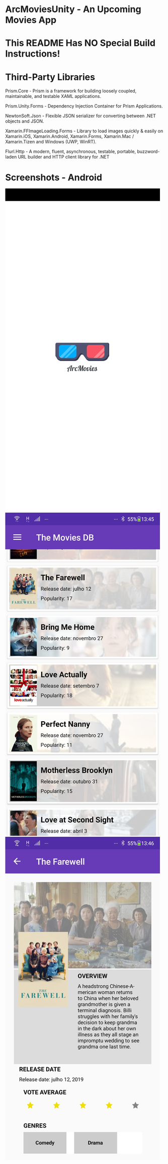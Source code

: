 ArcMoviesUnity - An Upcoming Movies App
===============

This README Has NO Special Build Instructions!
===

Third-Party Libraries
===
Prism.Core - Prism is a framework for building loosely coupled, maintainable, and testable XAML applications.

Prism.Unity.Forms - Dependency Injection Container for Prism Applications.

NewtonSoft.Json - Flexible JSON serializer for converting between .NET objects and JSON.

Xamarin.FFImageLoading.Forms - Library to load images quickly & easily on Xamarin.iOS, Xamarin.Android, Xamarin.Forms, Xamarin.Mac / Xamarin.Tizen and Windows (UWP, WinRT).

Flurl.Http - A modern, fluent, asynchronous, testable, portable, buzzword-laden URL builder and HTTP client library for .NET

Screenshots - Android
===
![Splash](ScreenShots/Splash.jpg)
![Main](ScreenShots/MovieList.jpg)
![Details](ScreenShots/MovieDetail.jpg)

